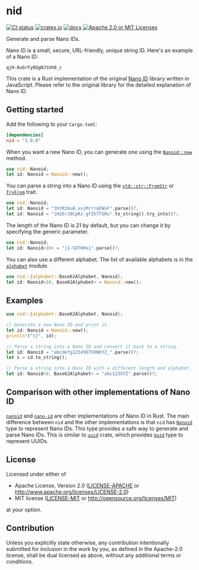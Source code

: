 # nid

[![CI status][ci badge]][ci link]
[![crates.io][crates.io badge]][crates.io link]
[![docs][docs badge]][docs link]
[![Apache 2.0 or MIT Licenses][license badge]][license link]

Generate and parse Nano IDs.

Nano ID is a small, secure, URL-friendly, unique string ID.
Here's an example of a Nano ID:

```
qjH-6uGrFy0QgNJtUh0_c
```

This crate is a Rust implementation of the original [Nano ID](https://github.com/ai/nanoid) library written in JavaScript.
Please refer to the original library for the detailed explanation of Nano ID.

## Getting started

Add the following to your `Cargo.toml`:

```toml
[dependencies]
nid = "1.0.0"
```

When you want a new Nano ID, you can generate one using the [`Nanoid::new`] method.

```rust
use nid::Nanoid;
let id: Nanoid = Nanoid::new();
```

You can parse a string into a Nano ID using the [`std::str::FromStr`] or [`TryFrom`] trait.

```rust
use nid::Nanoid;
let id: Nanoid = "3hYR3muA_xvjMrrrqFWxF".parse()?;
let id: Nanoid = "iH26rJ8CpRz-gfIh7TSRu".to_string().try_into()?;
```

The length of the Nano ID is 21 by default, but you can change it by specifying the generic parameter.

```rust
use nid::Nanoid;
let id: Nanoid<10> = "j1-SOTHHxi".parse()?;
```

You can also use a different alphabet. The list of available alphabets is in the [`alphabet`] module.

```rust
use nid::{alphabet::Base62Alphabet, Nanoid};
let id: Nanoid<10, Base62Alphabet> = Nanoid::new();
```

## Examples

```rust
use nid::{alphabet::Base62Alphabet, Nanoid};

// Generate a new Nano ID and print it.
let id: Nanoid = Nanoid::new();
println!("{}", id);

// Parse a string into a Nano ID and convert it back to a string.
let id: Nanoid = "abcdefg1234567UVWXYZ_".parse()?;
let s = id.to_string();

// Parse a string into a Nano ID with a different length and alphabet.
let id: Nanoid<9, Base62Alphabet> = "abc123XYZ".parse()?;
```

## Comparison with other implementations of Nano ID

[`nanoid`](https://docs.rs/nanoid) and [`nano-id`](https://docs.rs/nano-id) are other implementations of Nano ID in Rust.
The main difference between `nid` and the other implementations is that `nid` has [`Nanoid`] type to represent Nano IDs.
This type provides a safe way to generate and parse Nano IDs.
This is similar to [`uuid`](https://docs.rs/uuid) crate, which provides [`Uuid`](https://docs.rs/uuid/latest/uuid/struct.Uuid.html) type to represent UUIDs.

[`Nanoid::new`]: https://docs.rs/nid/latest/nid/struct.Nanoid.html#method.new
[`std::str::FromStr`]: https://doc.rust-lang.org/nightly/core/str/traits/trait.FromStr.html
[`TryFrom`]: https://doc.rust-lang.org/nightly/core/str/traits/trait.FromStr.html
[`alphabet`]: https://docs.rs/nid/latest/nid/alphabet/index.html
[`Nanoid`]: https://docs.rs/nid/latest/nid/struct.Nanoid.html

## License

Licensed under either of

 * Apache License, Version 2.0 ([LICENSE-APACHE](LICENSE-APACHE) or http://www.apache.org/licenses/LICENSE-2.0)
 * MIT license ([LICENSE-MIT](LICENSE-MIT) or http://opensource.org/licenses/MIT)

at your option.

## Contribution

Unless you explicitly state otherwise, any contribution intentionally submitted for inclusion in the work by you, as defined in the Apache-2.0 license, shall be dual licensed as above, without any additional terms or conditions.

[ci badge]: https://github.com/ciffelia/nid/actions/workflows/ci.yaml/badge.svg
[ci link]: https://github.com/ciffelia/nid/actions/workflows/ci.yaml

[crates.io badge]: https://img.shields.io/crates/v/nid?logo=rust
[crates.io link]: https://crates.io/crates/nid

[docs badge]: https://img.shields.io/badge/docs-online-teal
[docs link]: https://docs.rs/nid

[license badge]: https://img.shields.io/badge/license-Apache--2.0_OR_MIT-blue
[license link]: #license
